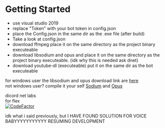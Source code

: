 # Getting Started
- use visual studio 2019
- replace "Token" with your bot token in config.json
- place the Config.json in the same dir as the .exe file (after build)
- Take a look at config.json
- download ffmpeg place it on the same directory as the project binary executeable
- download libsodium and opus and place it on the same directory as the project binary executeable. (idk why this is needed ask dnet)
- download  youtube-dl (executeable) put it on the same dir as the bot executeable

for windows user the libsodium and opus download link are [here](https://github.com/discord-net/Discord.Net/tree/dev/voice-natives) <br/>
not windows user? compile it your self [Sodium](https://download.libsodium.org/libsodium/releases/) and [Opus](http://downloads.xiph.org/releases/opus/)<br/>

dicord net labs <br/>
for flex <br/>
[![CodeFactor](https://www.codefactor.io/repository/github/badewen/discord-bot/badge/master)](https://www.codefactor.io/repository/github/badewen/discord-bot/overview/master) <br/>

idk what i said previously, but I HAVE FOUND SOLUTION FOR VOICE BABYYYYYYYYYYY RESUMING DEVELOPMENT

